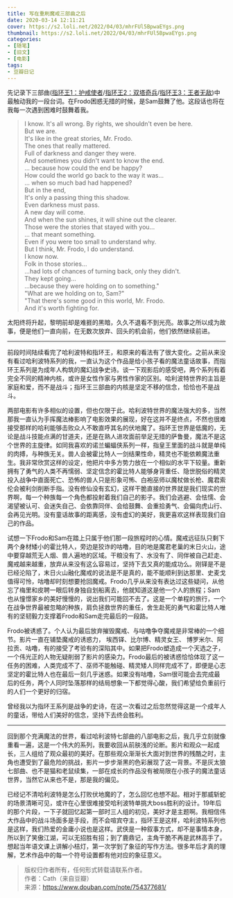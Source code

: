 ```yaml
---
title: 写在重刷魔戒三部曲之后
date: 2020-03-14 12:11:21
cover: https://s2.loli.net/2022/04/03/mhrFUl5BpwaEYgs.png
thumbnail: https://s2.loli.net/2022/04/03/mhrFUl5BpwaEYgs.png
categories:
- [随笔]
- [旧文]
- [电影]
tags:
- 豆瓣日记
---
```

 先记录下三部曲([指环王1：护戒使者](https://movie.douban.com/subject/1291571/)/[指环王2：双塔奇兵](https://movie.douban.com/subject/1291572/)/[指环王3：王者无敌](https://movie.douban.com/subject/1291552/))中最触动我的一段台词。在Frodo困惑无措的时候，是Sam鼓舞了他。这段话也将在我每一次遇到困难时鼓舞着我。

<!--more-->

>I know. It's all wrong. By rights, we shouldn't even be here.  
But we are.  
It's like in the great stories, Mr. Frodo.  
The ones that really mattered.  
Full of darkness and danger they were.  
And sometimes you didn't want to know the end.  
... because how could the end be happy?  
How could the world go back to the way it was...  
... when so much bad had happened?  
But in the end,  
It's only a passing thing this shadow.  
Even darkness must pass.  
A new day will come.  
And when the sun shines, it will shine out the clearer.  
Those were the stories that stayed with you...  
... that meant something.  
Even if you were too small to understand why.  
But I think, Mr. Frodo, I do understand.  
I know now.  
Folk in those stories...  
...had lots of chances of turning back, only they didn't.  
They kept going...  
...because they were holding on to something."  
"What are we holding on to, Sam?"  
"That there's some good in this world, Mr. Frodo.  
And it's worth fighting for.  
    
太阳终将升起，黎明前却是难捱的黑暗，久久不退看不到光亮。故事之所以成为故事，便是他们一直向前，在无数次放弃、回头的机会前，他们依然继续前进。  

---

前段时间陆续看完了哈利波特和指环王，和原来的看法有了很大变化。之前从来没有看过哈利波特系列的我，一直认为这个作品是给小孩子看的魔法童话故事，而指环王系列是为成年人构筑的魔幻战争史诗。谈一下观影后的感受吧，两个系列有着完全不同的精神内核，或许是女性作家与男性作家的区别。哈利波特世界的主旨是家庭和爱，而不是战斗；指环王三部曲的内核是坚定不移的信念，恰恰也不是战斗。

两部电影有许多相似的设置，但也仅限于此。哈利波特世界的魔法强大的多，当然那我一直认为手挥魔法棒影响了电影效果的展现，好在这并不是终点，不然也很难接受那样的哈利能够击败众人不敢直呼其名的伏地魔了。指环王世界是低魔的，无论是战斗技能点满的甘道夫，还是在熟人进攻面前举足无措的萨鲁曼，魔法不是这个世界的主旋律。如同我喜欢的诺兰蝙蝠侠系列一样，指皇王里面的战斗就是单纯的肉搏，与种族无关。兽人会被霍比特人一剑结果性命，精灵也不能依赖魔法重生。我非常欣赏这样的设定，他把片中多方势力放在一个相似的水平下较量。重新拥有了勇气的人类不再懦弱、坚定信念的霍比特人能够身背重任、隐世脱俗的精灵投入战争中直面死亡、恐怖的兽人只是形象可怖、白袍巫师以魔杖做长枪、魔君索伦会被利剑削断手指。没有修仙没有玄幻，这样干脆直接的世界就是我们现实的世界啊，每一个种族每一个角色都投射着我们自己的影子。我们会逃避、会怯懦、会渴望被认可、会迷失自己、会依靠同伴、会给鼓舞、会重拾勇气、会偏向虎山行、会再见光明。没有童话故事的距离感，没有虚幻的美好，我更喜欢这样表现我们自己的作品。

试想一下Frodo和Sam在踏上只属于他们那一段旅程时的心情。魔戒远征队只剩下两个身材矮小的霍比特人，旁边是狡诈的咕噜，目的地是魔君老巢的末日火山，途中要穿越荒无人烟、兽人遍地的区域。干粮没有了、水没有了、同伴被自己赶走、魔戒越来越重，放弃从来没有这么容易过，坚持下去又真的能成功么。刚铎是不是已经沦陷了，末日火山融化魔戒的说法是不是真的，能不能顺利到达那里、史麦戈值得可怜，咕噜却时刻想要抢回魔戒。Frodo几乎从来没有表达过这些疑问，从他忘了梅里和皮聘一眼后转身独自划船离去，他就知道这是他一个人的旅程；Sam也从憧憬家乡的美好慢慢的，说出我们可能回不去了。这是一个单程的旅行，一个在战争世界最被忽略的种族，肩负拯救世界的重任，舍生赴死的勇气和霍比特人唯有的坚韧毅力支撑着Frodo和Sam走完最后的一段路。

Frodo被诱惑了。个人认为最后放弃摧毁魔戒、与咕噜争夺魔戒是非常棒的一个细节。影片一直在铺垫魔戒的诱惑力， 埃西铎、比尔博、精灵女王、 博罗米尔、阿拉贡、咕噜，有的接受了考验有的深陷其中。如果把Frodo塑造成一个天选之子，一个伟光正的人物无疑削弱了影片的感染力。Frodo最后的被诱惑恰恰体现了这一任务的困难，人类完成不了、巫师不能触碰、精灵矮人同样完成不了，即便是心志坚定的霍比特人也在最后一刻几乎迷惑。如果没有咕噜，Sam很可能会去完成最后的任务，两个人同时坠落那样的结局想象一下都觉得心酸，我们希望给负重前行的人们一个更好的归宿。

曾经我以为指环王系列是战争的史诗，在这一次看过之后忽然觉得这是一个成年人的童话，带给人们美好的信念，坚持下去终会胜利。

---

回到那个充满魔法的世界，看过哈利波特七部曲的八部电影之后，我几乎立刻就像重看一遍，这是一个伟大的系列，我要收回从前肤浅的论断。影片和观众一起成长，三人组给了观众最初的美好。在那些观众渐渐长大面对到世界的残酷之时，主角也遭受到了最危险的挑战，影片一步步渐黑的色彩展现了这一背景。不是灰太狼七部曲、也不是猫和老鼠续集，一部在成长的作品没有被局限在小孩子的魔法童话世界，当然它从来也不是，那是我的偏见。

已经记不清哈利波特是怎么打败伏地魔的了，怎么回忆也想不起。相对于那威斩蛇的场景清晰可见，或许在心里很难接受哈利波特单挑大boss胜利的设计。19年后的那个片段，一下子就回忆起第一部时三人组的初见，美好才是主题啊。我相信伟大作品中的战斗场面多是手段，而不会喧宾夺主，指环王是这样，哈利波特系列也是这样，我们热爱的金庸小说也是这样。武侠是一种叙事方式，却不是事情本身，所以到了笑傲江湖，可以无招胜有招；到了鹿鼎记，主角干脆不再是武林高手了。想起当年语文课上讲解小桔灯，第一次学到了象征的写作方法。很多年后才真的理解，艺术作品中的每一个符号设置都有他对应的象征意义。

>版权归作者所有，任何形式转载请联系作者。  
作者：Cath（来自豆瓣）  
来源：https://www.douban.com/note/754377681/